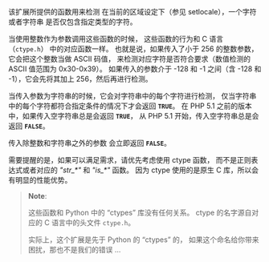 该扩展所提供的函数用来检测 在当前的区域设定下（参见 <span
class="function">setlocale</span>），一个字符或者字符串
是否仅包含指定类型的字符。

当使用整数作为参数调用这些函数的时候， 这些函数的行为和 C
语言（`ctype.h`） 中的对应函数一样。 也就是说，如果传入了小于 256
的整数参数，它会把这个整数当做 ASCII 码值，
来检测对应字符是否符合要求（数值检测的 ASCII 值范围为 0x30-0x39）。
如果传入的参数介于 -128 和 -1 之间（含 -128 和 -1），它会先将其加上
256，然后再进行检测。

当传入参数为字符串的时候，它会对字符串中的每个字符进行检测，
仅当字符串中的每个字符都符合指定条件的情况下才会返回 **`TRUE`**。 在 PHP
5.1 之前的版本中，如果传入空字符串总是会返回 **`TRUE`**， 从 PHP 5.1
开始，传入空字符串总是会返回 **`FALSE`**。

传入除整数和字符串之外的参数 会立即返回 **`FALSE`**。

需要提醒的是，如果可以满足需求，请优先考虑使用 ctype 函数，
而不是正则表达式或者对应的 *"str\_\*"* 和 *"is\_\*"* 函数。 因为 ctype
使用的是原生 C 库，所以会有明显的性能优势。

> **Note**:
>
> 这些函数和 Python 中的 “ctypes” 库没有任何关系。 ctype
> 的名字源自对应的 C 语言中的头文件 `ctype.h`。
>
> 实际上，这个扩展是先于 Python 的 “ctypes” 的，
> 如果这个命名给你带来困扰，那也不是我们的错误 ...
